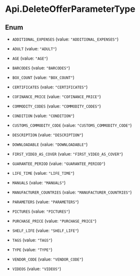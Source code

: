 # Api.DeleteOfferParameterType

## Enum


* `ADDITIONAL_EXPENSES` (value: `"ADDITIONAL_EXPENSES"`)

* `ADULT` (value: `"ADULT"`)

* `AGE` (value: `"AGE"`)

* `BARCODES` (value: `"BARCODES"`)

* `BOX_COUNT` (value: `"BOX_COUNT"`)

* `CERTIFICATES` (value: `"CERTIFICATES"`)

* `COFINANCE_PRICE` (value: `"COFINANCE_PRICE"`)

* `COMMODITY_CODES` (value: `"COMMODITY_CODES"`)

* `CONDITION` (value: `"CONDITION"`)

* `CUSTOMS_COMMODITY_CODE` (value: `"CUSTOMS_COMMODITY_CODE"`)

* `DESCRIPTION` (value: `"DESCRIPTION"`)

* `DOWNLOADABLE` (value: `"DOWNLOADABLE"`)

* `FIRST_VIDEO_AS_COVER` (value: `"FIRST_VIDEO_AS_COVER"`)

* `GUARANTEE_PERIOD` (value: `"GUARANTEE_PERIOD"`)

* `LIFE_TIME` (value: `"LIFE_TIME"`)

* `MANUALS` (value: `"MANUALS"`)

* `MANUFACTURER_COUNTRIES` (value: `"MANUFACTURER_COUNTRIES"`)

* `PARAMETERS` (value: `"PARAMETERS"`)

* `PICTURES` (value: `"PICTURES"`)

* `PURCHASE_PRICE` (value: `"PURCHASE_PRICE"`)

* `SHELF_LIFE` (value: `"SHELF_LIFE"`)

* `TAGS` (value: `"TAGS"`)

* `TYPE` (value: `"TYPE"`)

* `VENDOR_CODE` (value: `"VENDOR_CODE"`)

* `VIDEOS` (value: `"VIDEOS"`)


